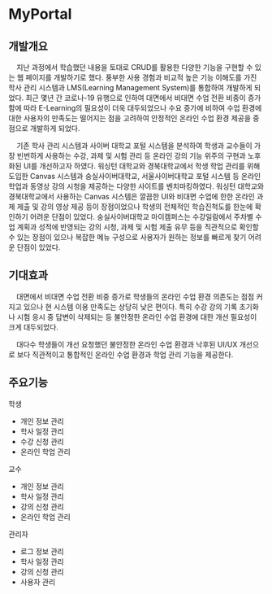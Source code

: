 # MyPortal
## 개발개요
<p>&nbsp&nbsp&nbsp&nbsp지난 과정에서 학습했던 내용을 토대로 CRUD를 활용한 다양한 기능을 구현할 수 있는 웹 페이지를 개발하기로 했다. 풍부한 사용 경험과 비교적 높은 기능 이해도를 가진 학사 관리 시스템과 LMS(Learning Management System)를 통합하여 개발하게 되었다. 최근 몇년 간 코로나-19 유행으로 인하여 대면에서 비대면 수업 전환 비중이 증가함에 따라 E-Learning의 필요성이 더욱 대두되었으나 수요 증가에 비하여 수업 환경에 대한 사용자의 만족도는 떨어지는 점을 고려하여 안정적인 온라인 수업 환경 제공을 중점으로 개발하게 되었다. </p>
<p>&nbsp&nbsp&nbsp&nbsp기존 학사 관리 시스템과 사이버 대학교 포털 시스템을 분석하여 학생과 교수들이 가장 빈번하게 사용하는 수강, 과제 및 시험 관리 등 온라인 강의 기능 위주의 구현과 노후화된 UI를 개선하고자 하였다. 워싱턴 대학교와 경북대학교에서 학생 학업 관리를 위해 도입한 Canvas 시스템과 숭실사이버대학교, 서울사이버대학교 포털 시스템 등 온라인 학업과 동영상 강의 시청을 제공하는 다양한 사이트를 벤치마킹하였다. 워싱턴 대학교와 경북대학교에서 사용하는 Canvas 시스템은 깔끔한 UI와 비대면 수업에 한한 온라인 과제 제출 및 강의 영상 제공 등이 장점이었으나 학생의 전체적인 학습진척도를 한눈에 확인하기 어려운 단점이 있었다. 숭실사이버대학교 마이캠퍼스는 수강일람에서 주차별 수업 계획과 성적에 반영되는 강의 시청, 과제 및 시험 제출 유무 등을 직관적으로 확인할 수 있는 장점이 있으나 복잡한 메뉴 구성으로 사용자가 원하는 정보를 빠르게 찾기 어려운 단점이 있었다. 
</p>

## 기대효과
<p>&nbsp&nbsp&nbsp&nbsp대면에서 비대면 수업 전환 비중 증가로 학생들의 온라인 수업 환경 의존도는 점점 커지고 있으나 현 시스템 이용 만족도는 상당히 낮은 편이다. 특히 수강 강의 기록 초기화나 시험 응시 중 답변이 삭제되는 등 불안정한 온라인 수업 환경에 대한 개선 필요성이 크게 대두되었다.</p>
<p>&nbsp&nbsp&nbsp&nbsp대다수 학생들이 개선 요청했던 불안정한 온라인 수업 환경과 낙후된 UI/UX 개선으로 보다 직관적이고 통합적인 온라인 수업 환경과 학업 관리 기능을 제공한다.</p>

## 주요기능
<p>학생</p>
<ul>
  <li>개인 정보 관리</li>
  <li>학사 일정 관리</li>
  <li>수강 신청 관리</li>
  <li>온라인 학업 관리</li>
</ul>
<p>교수</p>
<ul>
  <li>개인 정보 관리</li>
  <li>학사 일정 관리</li>
  <li>강의 신청 관리</li>
  <li>온라인 학업 관리</li>
</ul>
<p>관리자</p>
<ul>
  <li>로그 정보 관리</li>
  <li>학사 일정 관리</li>
  <li>강의 신청 관리</li>
  <li>사용자 관리</li>
</ul>
